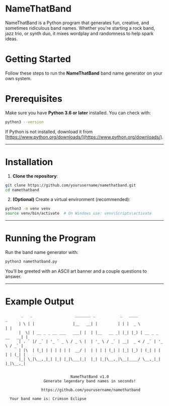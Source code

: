 # NameThatBand
NameThatBand is a Python program that generates fun, creative, and sometimes ridiculous band names. Whether you're starting a rock band, jazz trio, or synth duo, it mixes wordplay and randomness to help spark ideas.

# Getting Started

Follow these steps to run the **NameThatBand** band name generator on your own system.

# Prerequisites

Make sure you have **Python 3.6 or later** installed. You can check with:

```bash
python3 --version
```

If Python is not installed, download it from [https://www.python.org/downloads/](https://www.python.org/downloads/).

---

# Installation

1. **Clone the repository**:

```bash
git clone https://github.com/yourusername/namethatband.git
cd namethatband
```

2. **(Optional)** Create a virtual environment (recommended):

```bash
python3 -m venv venv
source venv/bin/activate  # On Windows use: venv\Scripts\activate
```

---

# Running the Program

Run the band name generator with:

```bash
python3 namethatband.py
```

You’ll be greeted with an ASCII art banner and a couple questions to answer.

---

# Example Output

```
       _   _                   _______ _           _   ____                  _ 
      | \ | |                 |__   __| |         | | |  _ \                | |
      |  \| | __ _ _ __ ___   ___| |  | |__   __ _| |_| |_) | __ _ _ __   __| |
      | . ` |/ _` | '_ ` _ \ / _ \ |  | '_ \ / _` | __|  _ < / _` | '_ \ / _` |
      | |\  | (_| | | | | | |  __/ |  | | | | (_| | |_| |_) | (_| | | | | (_| |
      |_| \_|\__,_|_| |_| |_|\___|_|  |_| |_|\__,_|\__|____/ \__,_|_| |_|\__,_|  
                                                                            

                             NameThatBand v1.0
                 Generate legendary band names in seconds!

                https://github.com/yourusername/namethatband

  Your band name is: Crimson Eclipse
```
